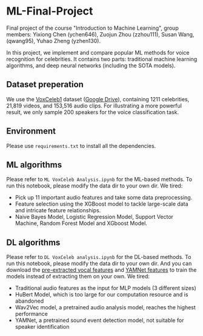 # ML-Final-Project

Final project of the course "Introduction to Machine Learning", group members: Yixiong Chen (ychen646), Zuojun Zhou (zzhou111), Susan Wang, (qwang95), Yuhao Zheng (yzhen130).

In this project, we implement and compare popular ML methods for voice recognition for celebrities. It contains two parts: traditional machine learning algorithms, and deep neural networks (including the SOTA models).

## Dataset preperation

We use the [VoxCeleb1](https://www.robots.ox.ac.uk/~vgg/data/voxceleb/vox1.html) dataset ([Google Drive](https://drive.google.com/file/d/1pul2RuYuuw_dFLDRNARDHyhIQqcirQXf/view?usp=sharing)), containing 1211 celebrities, 21,819 videos, and 153,516 audio clips. For illustrating a more powerful result, we only sample 200 speakers for the voice classification task.

## Environment

Please use ```requirements.txt``` to install all the dependencies.

## ML algorithms

Please refer to ```ML VoxCeleb Analysis.ipynb``` for the ML-based methods. To run this notebook, please modify the data dir to your own dir. 
We tired:

- Pick up 11 important audio features and take some data preprocessing. 
- Feature selection using the XGBoost model to tackle large-scale data and intricate feature relationships.
- Naive Bayes Model, Logistic Regression Model, Support Vector Machine, Random Forest Model and XGboost Model.

## DL algorithms

Please refer to ```DL VoxCeleb analysis.ipynb``` for the DL-based methods. To run this notebook, please modify the data dir to your own dir. And you can download the [pre-extracted vocal features](https://drive.google.com/file/d/11RiR0uAF8rgvOagO3mjqLEjU4Q2nQ42u/view?usp=sharing) and [YAMNet features](https://drive.google.com/file/d/10s6PY_Hlau0HzR32nMr5Q6Ffaq92CJan/view?usp=sharing) to train the models instead of extracting them on your own.
We tired:

- Traditional audio features as the input for MLP models (3 different sizes)
- HuBert Model, which is too large for our computation resource and is abandoned
- Wav2Vec model, a pretrained audio analysis model, reaches the highest performance
- YAMNet, a pretrained sound event detection model, not suitable for speaker identification


